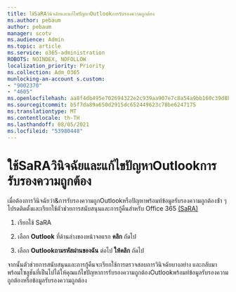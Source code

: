 ```yaml
---
title: ใช้SaRAวินิจฉัยและแก้ไขปัญหาOutlookการรับรองความถูกต้อง
ms.author: pebaum
author: pebaum
manager: scotv
ms.audience: Admin
ms.topic: article
ms.service: o365-administration
ROBOTS: NOINDEX, NOFOLLOW
localization_priority: Priority
ms.collection: Adm_O365
munlocking-an-account s.custom:
- "9002370"
- "4605"
ms.openlocfilehash: aa8f4db495e702694322e2c939aa907e7c8a54a9bb160c39d8bd5f49a32bcb01
ms.sourcegitcommit: b5f7da89a650d2915dc652449623c78be6247175
ms.translationtype: MT
ms.contentlocale: th-TH
ms.lasthandoff: 08/05/2021
ms.locfileid: "53980448"
---
```

# <a name="use-sara-to-diagnose-and-resolve-outlook-authentication-issues"></a>ใช้SaRAวินิจฉัยและแก้ไขปัญหาOutlookการรับรองความถูกต้อง

เมื่อต้องการวินิจฉัยว่า&การรับรองความถูกOutlookหรือปัญหาพร้อมท์ข้อมูลรับรองความถูกต้องซ้ํา ๆ โปรดติดตั้งและเรียกใช้ตัวช่วยการสนับสนุนและการกู้คืนสําหรับ Office 365 [(SaRA)](https://diagnostics.office.com/#/)

1. เรียกใช้ SaRA

2. เลือก **Outlook** ที่ด้านล่างของหน้าจอแรก **คลิก** ถัดไป

3. เลือก **Outlookถามรหัสผ่านของฉัน** ต่อไป **ให้คลิก** ถัดไป

จากนั้นตัวช่วยการสนับสนุนและการกู้คืนจะเรียกใช้การตรวจสอบการวินิจฉัยบางอย่าง และกลับมาพร้อมโซลูชันที่เป็นไปได้ให้คุณแก้ไขปัญหาการรับรองความถูกต้องOutlookพร้อมท์ข้อมูลรับรองความถูกต้องหรือข้อมูลรับรองความถูกต้อง
